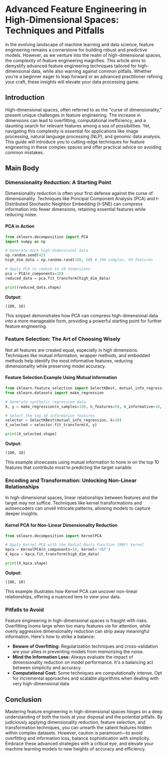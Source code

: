 # Advanced Feature Engineering in High-Dimensional Spaces: Techniques and Pitfalls

In the evolving landscape of machine learning and data science, feature engineering remains a cornerstone for building robust and predictive models. However, as we venture into the realm of high-dimensional spaces, the complexity of feature engineering magnifies. This article aims to demystify advanced feature engineering techniques tailored for high-dimensional data, while also warning against common pitfalls. Whether you're a beginner eager to leap forward or an advanced practitioner refining your craft, these insights will elevate your data processing game.

## Introduction

High-dimensional spaces, often referred to as the "curse of dimensionality," present unique challenges in feature engineering. The increase in dimensions can lead to overfitting, computational inefficiency, and a daunting search for relevant features among a sea of possibilities. Yet, navigating this complexity is essential for applications like image processing, natural language processing (NLP), and genomic data analysis. This guide will introduce you to cutting-edge techniques for feature engineering in these complex spaces and offer practical advice on avoiding common mistakes.


## Main Body

### Dimensionality Reduction: A Starting Point

Dimensionality reduction is often your first defense against the curse of dimensionality. Techniques like Principal Component Analysis (PCA) and t-Distributed Stochastic Neighbor Embedding (t-SNE) can compress information into fewer dimensions, retaining essential features while reducing noise.

#### PCA in Action

```python
from sklearn.decomposition import PCA
import numpy as np

# Generate mock high-dimensional data
np.random.seed(42)
high_dim_data = np.random.rand(100, 50) # 100 samples, 50 features

# Apply PCA to reduce to 10 dimensions
pca = PCA(n_components=10)
reduced_data = pca.fit_transform(high_dim_data)

print(reduced_data.shape)
```

**Output:**
```plaintext
(100, 10)
```

This snippet demonstrates how PCA can compress high-dimensional data into a more manageable form, providing a powerful starting point for further feature engineering.


### Feature Selection: The Art of Choosing Wisely

Not all features are created equal, especially in high dimensions. Techniques like mutual information, wrapper methods, and embedded methods help identify the most informative features, reducing dimensionality while preserving model accuracy.

#### Feature Selection Example Using Mutual Information

```python
from sklearn.feature_selection import SelectKBest, mutual_info_regression
from sklearn.datasets import make_regression

# Generate synthetic regression data
X, y = make_regression(n_samples=100, n_features=50, n_informative=10, random_state=42)

# Select the top 10 informative features
selector = SelectKBest(mutual_info_regression, k=10)
X_selected = selector.fit_transform(X, y)

print(X_selected.shape)
```

**Output:**
```plaintext
(100, 10)
```

This example showcases using mutual information to hone in on the top 10 features that contribute most to predicting the target variable.

### Encoding and Transformation: Unlocking Non-Linear Relationships

In high-dimensional spaces, linear relationships between features and the target may not suffice. Techniques like kernel transformations and autoencoders can unveil intricate patterns, allowing models to capture deeper insights.

#### Kernel PCA for Non-Linear Dimensionality Reduction

```python
from sklearn.decomposition import KernelPCA

# Apply Kernel PCA with the Radial Basis Function (RBF) kernel
kpca = KernelPCA(n_components=10, kernel='rbf')
X_kpca = kpca.fit_transform(high_dim_data)

print(X_kpca.shape)
```

**Output:**
```plaintext
(100, 10)
```

This example illustrates how Kernel PCA can uncover non-linear relationships, offering a nuanced lens to view your data.

### Pitfalls to Avoid

Feature engineering in high-dimensional spaces is fraught with risks. Overfitting looms large when too many features vie for attention, while overly aggressive dimensionality reduction can strip away meaningful information. Here's how to strike a balance:

- **Beware of Overfitting:** Regularization techniques and cross-validation are your allies in preventing models from memorizing the noise.
- **Mind the Information Loss:** Always evaluate the impact of dimensionality reduction on model performance. It's a balancing act between simplicity and accuracy.
- **Computational Cost:** Some techniques are computationally intense. Opt for incremental approaches and scalable algorithms when dealing with very high-dimensional data.

## Conclusion

Mastering feature engineering in high-dimensional spaces hinges on a deep understanding of both the tools at your disposal and the potential pitfalls. By judiciously applying dimensionality reduction, feature selection, and transformation techniques, you can unearth the salient features hidden within complex datasets. However, caution is paramount—to avoid overfitting and information loss, balance sophistication with simplicity. Embrace these advanced strategies with a critical eye, and elevate your machine learning models to new heights of accuracy and efficiency.
